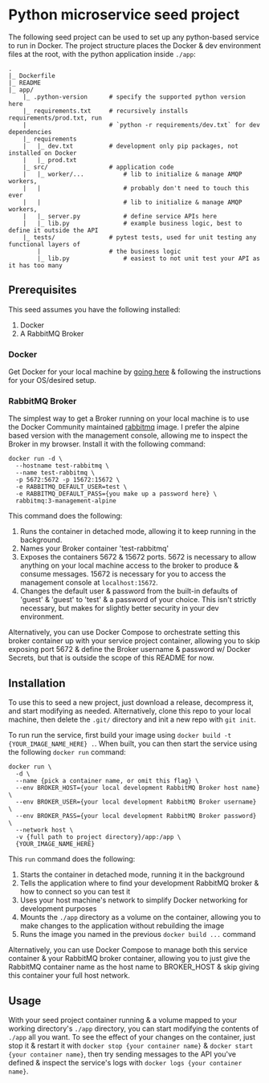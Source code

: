 # Python microservice seed project

The following seed project can be used to set up any python-based service to run in Docker.
The project structure places the Docker & dev environment files at the root, with the python application inside `./app`:

```
.
|_ Dockerfile
|_ README
|_ app/
    |_ .python-version      # specify the supported python version here
    |_ requirements.txt     # recursively installs requirements/prod.txt, run
    |                       # `python -r requirements/dev.txt` for dev dependencies
    |_ requirements
    |   |_ dev.txt          # development only pip packages, not installed on Docker
    |   |_ prod.txt
    |_ src/                 # application code
    |   |_ worker/...           # lib to initialize & manage AMQP workers,
    |   |                       # probably don't need to touch this ever
    |   |                       # lib to initialize & manage AMQP workers,
    |   |_ server.py            # define service APIs here
    |   |_ lib.py               # example business logic, best to define it outside the API
    |_ tests/               # pytest tests, used for unit testing any functional layers of 
        |                   # the business logic
        |_ lib.py               # easiest to not unit test your API as it has too many

```

## Prerequisites

This seed assumes you have the following installed:

1. Docker
2. A RabbitMQ Broker

### Docker

Get Docker for your local machine by [going here](https://docs.docker.com/get-docker/) & following the instructions for your OS/desired setup.

### RabbitMQ Broker

The simplest way to get a Broker running on your local machine is to use the Docker Community maintained [rabbitmq](registry.hub.docker.com/_/rabbitmq) image. I prefer the alpine based version with the management console, allowing me to inspect the Broker in my browser. Install it with the following command:

```
docker run -d \
  --hostname test-rabbitmq \
  --name test-rabbitmq \
  -p 5672:5672 -p 15672:15672 \
  -e RABBITMQ_DEFAULT_USER=test \
  -e RABBITMQ_DEFAULT_PASS={you make up a password here} \
  rabbitmq:3-management-alpine
```

This command does the following:

1. Runs the container in detached mode, allowing it to keep running in the background.
2. Names your Broker container 'test-rabbitmq'
3. Exposes the containers 5672 & 15672 ports. 5672 is necessary to allow anything on your local machine access to the broker to produce & consume messages. 15672 is necessary for you to access the management console at `localhost:15672`.
4. Changes the default user & password from the built-in defaults of 'guest' & 'guest' to 'test' & a password of your choice. This isn't strictly necessary, but makes for slightly better security in your dev environment.

Alternatively, you can use Docker Compose to orchestrate setting this broker container up with your service project container, allowing you to skip exposing port 5672 & define the Broker username & password w/ Docker Secrets, but that is outside the scope of this README for now.

## Installation

To use this to seed a new project, just download a release, decompress it, and start modifying as needed.
Alternatively, clone this repo to your local machine, then delete the `.git/` directory and init a new repo with `git init`.

To run run the service, first build your image using `docker build -t {YOUR_IMAGE_NAME_HERE} .`.
When built, you can then start the service using the following `docker run` command:

```
docker run \
  -d \
  --name {pick a container name, or omit this flag} \
  --env BROKER_HOST={your local development RabbitMQ Broker host name} \
  --env BROKER_USER={your local development RabbitMQ Broker username} \
  --env BROKER_PASS={your local development RabbitMQ Broker password} \
  --network host \
  -v {full path to project directory}/app:/app \
  {YOUR_IMAGE_NAME_HERE}
```

This `run` command does the following:

1. Starts the container in detached mode, running it in the background
2. Tells the application where to find your development RabbitMQ broker & how to connect so you can test it
3. Uses your host machine's network to simplify Docker networking for development purposes
5. Mounts the `./app` directory as a volume on the container, allowing you to make changes to the application without rebuilding the image
6. Runs the image you named in the previous `docker build ...` command

Alternatively, you can use Docker Compose to manage both this service container & your RabbitMQ broker container, allowing you to just give the RabbitMQ container name as the host name to BROKER_HOST & skip giving this container your full host network.

## Usage

With your seed project container running & a volume mapped to your working directory's `./app` directory, you can start modifying the contents of `./app` all you want. To see the effect of your changes on the container, just stop it & restart it with `docker stop {your container name}` & `docker start {your container name}`, then try sending messages to the API you've defined & inspect the service's logs with `docker logs {your container name}`.
